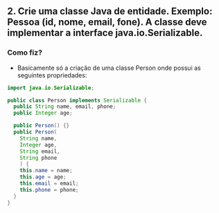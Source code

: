 ## 2. Crie uma classe Java de entidade. Exemplo: Pessoa (id, nome, email, fone). A classe deve implementar a interface java.io.Serializable.

### Como fiz?
  - Basicamente só a criação de uma classe Person onde possui as seguintes propriedades:
  ```java
  import java.io.Serializable;

  public class Person implements Serializable {
    public String name, email, phone;
    public Integer age;

    public Person() {}
    public Person(
      String name, 
      Integer age, 
      String email, 
      String phone
      ) {
      this.name = name;
      this.age = age;
      this.email = email;
      this.phone = phone;
    }
  }
  ```